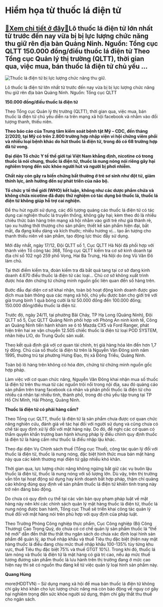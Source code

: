 Hiểm họa từ thuốc lá điện tử
============================

[:gift:Xem chi tiết ở đây:gift:](https://hddtvn.com/hiem-hoa-tu-thuoc-la-dien-tu/)Lô thuốc lá điện tử lớn nhất từ trước đến nay vừa bị bị lực lượng chức năng thu giữ rên địa bàn Quảng Ninh. Nguồn: Tổng cục QLTT 150.000 đồng/điếu thuốc lá điện tử Theo Tổng cục Quản lý thị trường (QLTT), thời gian qua, việc mua, bán thuốc lá điện tử chủ yếu …
--------------------------------------------------------------------------------------------------------------------------------------------------------------------------------------------------------------------------------------------------------------------





![Thuốc lá điện tử bị lực lượng chức năng thu giữ.](https://hddtvn.com/wp-content/uploads/2021/01/3215_Ynh_tlYt_1.jpg "Thuốc lá điện tử bị lực lượng chức năng thu giữ.")


Lô thuốc lá điện tử lớn nhất từ trước đến nay vừa bị bị lực lượng chức năng thu giữ rên địa bàn Quảng Ninh. Nguồn: Tổng cục QLTT



**150.000 đồng/điếu thuốc lá điện tử**


Theo Tổng cục Quản lý thị trường (QLTT), thời gian qua, việc mua, bán thuốc lá điện tử chủ yếu diễn ra trên mạng xã hội facebook và nhằm vào đối tượng thanh, thiếu niên.






**Theo báo cáo của Trung tâm kiểm soát bệnh tật Mỹ – CDC, đến tháng 2/2020, tại Mỹ có trên 2.800 trường hợp nhập viện vì hội chứng viêm phổi và nhiều loại bệnh khác do hút thuốc lá điện tử, trong đó có 68 trường hợp đã tử vong.** 


**Đại diện Tổ chức Y tế thế giới tại Việt Nam khẳng định, nicotine có trong thuốc lá nói chung, thuốc lá điện tử, thuốc lá nung nóng nói riêng gây hại nghiêm trọng đến sức khỏe người hút và người bị phơi nhiễm.**


**Chất này còn gây ra biến chứng bất thường ở trẻ sơ sinh như đột tử, giảm thính lực, ảnh hưởng đến sự phát triển của não bộ.**


**Tổ chức y tế thế giới (WHO) kết luận, không như các dược phẩm chứa và không chứa nicotine đã được thử nghiệm có tác dụng bỏ thuốc lá, thuốc lá điện tử không giúp hỗ trợ cai nghiện.**






Để thu hút người sử dụng, các đối tượng quảng cáo thuốc lá điện tử có tác dụng cai nghiện thuốc lá truyền thống, không gây hại; kèm theo đó là nhiều chiêu thức bán hàng trên mạng xã hội nhằm vào giới trẻ như giá thành rẻ, tạo xu hướng thời thượng cho sản phẩm; thiết kế sản phẩm hiện đại, bắt mắt, đa đạng kiểu dáng và kích thước; nhiều hương vị… tạo ấn tượng cho thanh thiếu niên về sản phẩm, tạo động lực thúc đẩy sử dụng.


Mới đây nhất, ngày 17/12, Đội QLTT số 1, Cục QLTT Hà Nội đã phối hợp với thành viên Tổ công tác 368, Tổng cục QLTT kiểm tra cơ sở kinh doanh tại địa chỉ số 102 ngõ 259 phố Vọng, Hai Bà Trưng, Hà Nội do ông Vũ Văn Đô làm chủ.


Tại thời điểm kiểm tra, đoàn kiểm tra đã bắt quả tang tại cơ sở đang kinh doanh 4.670 điếu thuốc lá điện tử các loại… Chủ cơ sở không xuất trình được hóa đơn chứng từ chứng minh nguồn gốc liên quan đến số hàng trên.


Bước đầu đại diện cơ sở khai nhận, toàn bộ hoạt động kinh doanh được giao dịch mua bán thông qua các mạng xã hội, chủ yếu được bán cho giới trẻ với giá trung bình 1 quả bóng cười là từ 50.000 đồng đến 100.000 đồng; 150.000 đồng/điếu thuốc lá điện tử.


Trước đó, ngày 24/11, tại phường Bãi Cháy, TP Hạ Long (Quảng Ninh), Đội QLTT số 5, Cục QLTT Quảng Ninh phối hợp với Phòng An ninh kinh tế, Công an Quảng Ninh tiến hành khám xe ô tô Mazda CX5 và Ford Ranger, phát hiện trên hai xe vận chuyển 12.505 chiếc thuốc lá điện tử loại POD SYSTEM, nhãn hiệu LIO, do Trung Quốc sản xuất.


Theo kết quả định giá với cơ quan tài chính, trị giá hàng hóa lên đến hơn 1,7 tỷ đồng. Chủ của số thuốc lá điện tử trên là Nguyễn Văn Đông sinh năm 1995, thường trú tại phường Hưng Đạo, thị xã Đông Triều, Quảng Ninh.


Toàn bộ lô hàng trên không có hóa đơn, chứng từ chứng minh nguồn gốc hợp pháp.


Làm việc với cơ quan chức năng, Nguyễn Văn Đông khai nhận mua số thuốc lá điện tử trên thu mua từ các nguồn trôi nổi trong nội địa, sau đó quảng cáo sản phẩm trên trang facebook cá nhân và phân phối thuốc lá điện tử cho nhiều cá nhân tại nhiều tỉnh, thành phố, trong đó chủ yếu tập trung tại TP Hồ Chí Minh, Hải Phòng, Quảng Ninh.


**Thuốc lá điện tử có phải hàng cấm?**


Theo Tổng cục QLTT, thuốc lá điện tử là sản phẩm chưa được cơ quan chức năng nghiên cứu, đánh giá về tác hại đối với người sử dụng và cũng chưa có chế tài quy định xử lý đối với mặt hàng này. Do đó, đề nghị các cơ quan có thẩm quyền khẩn trương ban hành khung pháp lý điều chỉnh quy định thuốc lá điện tử là hàng cấm như thuốc lá điếu nhập lậu khác.


Theo đại diện Vụ Chính sách thuế (Tổng cục Thuế), công tác quản lý đối với thuốc lá điện tử, thuốc lá nung nóng, đặc biệt hình thức mua bán mặt hàng này qua các kênh thương mại điện tử gặp nhiều khó khăn.


Thời gian qua, lực lượng chức năng không ngừng bắt giữ các vụ buôn lậu thuốc lá điện tử, thuốc lá nung nóng với số lượng lớn. Dù vậy, trên thị trường vẫn tồn tại hoạt động sử dụng hay kinh doanh bất hợp pháp, thậm chí quảng cáo không đúng quy định về sản phẩm thuốc lá điện tử khiến tình trạng này trở nên đáng báo động.


Do chưa có quy định cụ thể tại các văn bản quy phạm pháp luật về mặt hàng này nên khi các chính sách quản lý mặt hàng thuốc lá điện tử, thuốc lá nung nóng được ban hành, Tổng cục Thuế sẽ triển khai công tác quản lý thuế đối với mặt hàng nói trên phù hợp với quy định của pháp luật.


Theo Trưởng Phòng Công nghiệp thực phẩm, Cục Công nghiệp (Bộ Công Thương) Cao Trọng Quý, do chưa có cơ chế quản lý sản phẩm thuốc lá “thế hệ mới” dẫn đến thất thu thất thu ngân sách do chưa xác định loại hình sản phẩm để quản lý, áp thuế nhập khẩu và thuế Tiêu thụ đặc biệt (hiện nay mặt hàng thuốc lá điếu đang chịu mức thuế nhập khẩu 100-135% tùy từng khu vực, thuế Tiêu thụ đặc biệt 75% và thuế GTGT 10%). Trong khi đó, thuốc lá làm nóng và thuốc lá điện tử là mặt hàng có giá trị cao, nếu áp mức thuế tương đương sản phẩm thuốc lá lưu hành trên thị trường đang ở mức cao hiện nay thì sẽ có nguồn thu đáng kể từ việc quản lý loại hình sản phẩm này.




**Quang Hùng**



more(HDDTVN) – Sử dụng mạng xã hội để mua bán thuốc lá điện tử không chỉ gây khó khăn cho lực lượng chức năng mà còn báo động về nguy cơ gây hại nghiêm trọng đến sức khỏe người sử dụng, thậm chí gây thất thu thuế cho ngân sách.

